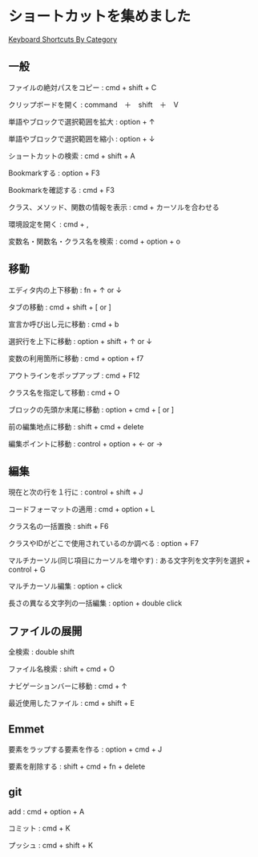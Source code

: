 # ショートカットを集めました

[Keyboard Shortcuts By Category](https://www.jetbrains.com/help/webstorm/2016.2/keyboard-shortcuts-by-category.html)


## 一般

ファイルの絶対パスをコピー
: cmd + shift + C

クリップボードを開く
: command　＋　shift　＋　V

単語やブロックで選択範囲を拡大
: option + ↑

単語やブロックで選択範囲を縮小
: option + ↓

ショートカットの検索
: cmd + shift + A

Bookmarkする
: option + F3

Bookmarkを確認する
: cmd + F3

クラス、メソッド、関数の情報を表示
: cmd + カーソルを合わせる

環境設定を開く
: cmd + ,

変数名・関数名・クラス名を検索
: comd + option + o



## 移動

エディタ内の上下移動
: fn + ↑ or ↓

タブの移動
: cmd + shift + [ or ]

宣言か呼び出し元に移動
: cmd + b

選択行を上下に移動
: option + shift + ↑ or ↓

変数の利用箇所に移動
: cmd + option + f7

アウトラインをポップアップ
: cmd + F12

クラス名を指定して移動
: cmd + O

ブロックの先頭か末尾に移動
: option + cmd + [ or ]

前の編集地点に移動
: shift + cmd + delete

編集ポイントに移動
: control + option + ← or →




## 編集

現在と次の行を１行に
: control + shift + J

コードフォーマットの適用
: cmd + option + L

クラス名の一括置換
: shift + F6

クラスやIDがどこで使用されているのか調べる
: option + F7

マルチカーソル(同じ項目にカーソルを増やす)
: ある文字列を文字列を選択 + control + G

マルチカーソル編集
: option + click

長さの異なる文字列の一括編集
: option + double click




## ファイルの展開

全検索
: double shift

ファイル名検索
: shift + cmd + O

ナビゲーションバーに移動
: cmd + ↑

最近使用したファイル
: cmd + shift + E


## Emmet

要素をラップする要素を作る
: option + cmd + J

要素を削除する
: shift + cmd + fn + delete


## git

add
: cmd + option + A

コミット
: cmd + K

プッシュ
: cmd + shift + K






























